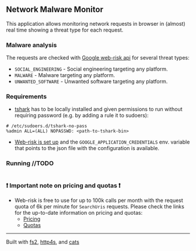 ## Network Malware Monitor

This application allows monitoring network requests in browser in (almost) real time
showing a threat type for each request.

### Malware analysis

The requests are checked with [Google web-risk api](https://cloud.google.com/web-risk) for several threat types:

* `SOCIAL_ENGINEERING` - Social engineering targeting any platform.
* `MALWARE` - Malware targeting any platform.
* `UNWANTED_SOFTWARE` - Unwanted software targeting any platform.

### Requirements

* [tshark](https://tshark.dev/) has to be locally installed and given permissions to run without requiring password (e.g. by adding a rule it to sudoers): 
```
# /etc/sudoers.d/tshark-no-pass
%admin ALL=(ALL) NOPASSWD: <path-to-tshark-bin>
```
* [Web-risk is set up](https://cloud.google.com/web-risk/docs/detect-malicious-urls) and the `GOOGLE_APPLICATION_CREDENTIALS` env. variable that points to the json file with the configuration is available. 

### Running //TODO
```

```

### :exclamation: Important note on pricing and quotas :exclamation:

 * Web-risk is free to use for up to 100k calls per month with the request quota of 6k per minute for `SearchUris` requests.
 Please check the links for the up-to-date information on pricing and quotas:
	- [Pricing](https://cloud.google.com/web-risk/pricing/) 
	- [Quotas](https://cloud.google.com/web-risk/quotas)

---
Built with [fs2](https://fs2.io/), [http4s](https://http4s.org/), and [cats](https://typelevel.org/cats-effect/)
